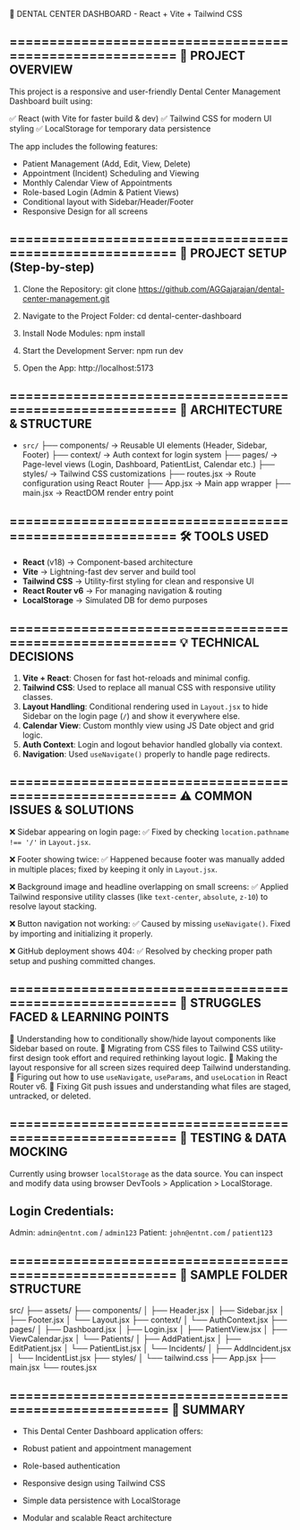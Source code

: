 🦷 DENTAL CENTER DASHBOARD - React + Vite + Tailwind CSS

========================================================
📝 PROJECT OVERVIEW
--------------------------------------------------------
This project is a responsive and user-friendly Dental Center Management Dashboard built using:

✅ React (with Vite for faster build & dev)
✅ Tailwind CSS for modern UI styling
✅ LocalStorage for temporary data persistence

The app includes the following features:

- Patient Management (Add, Edit, View, Delete)
- Appointment (Incident) Scheduling and Viewing
- Monthly Calendar View of Appointments
- Role-based Login (Admin & Patient Views)
- Conditional layout with Sidebar/Header/Footer
- Responsive Design for all screens

========================================================
📁 PROJECT SETUP (Step-by-step)
--------------------------------------------------------

1. Clone the Repository:
   git clone https://github.com/AGGajarajan/dental-center-management.git

2. Navigate to the Project Folder:
   cd dental-center-dashboard

3. Install Node Modules:
   npm install

4. Start the Development Server:
   npm run dev

5. Open the App:
   http://localhost:5173

========================================================
🧠 ARCHITECTURE & STRUCTURE
--------------------------------------------------------

- `src/`
  ├── components/        → Reusable UI elements (Header, Sidebar, Footer)
  ├── context/           → Auth context for login system
  ├── pages/             → Page-level views (Login, Dashboard, PatientList, Calendar etc.)
  ├── styles/            → Tailwind CSS customizations
  ├── routes.jsx         → Route configuration using React Router
  ├── App.jsx            → Main app wrapper
  ├── main.jsx           → ReactDOM render entry point

========================================================
🛠 TOOLS USED
--------------------------------------------------------

- **React** (v18) → Component-based architecture
- **Vite** → Lightning-fast dev server and build tool
- **Tailwind CSS** → Utility-first styling for clean and responsive UI
- **React Router v6** → For managing navigation & routing
- **LocalStorage** → Simulated DB for demo purposes

========================================================
💡 TECHNICAL DECISIONS
--------------------------------------------------------

1. **Vite + React**: Chosen for fast hot-reloads and minimal config.
2. **Tailwind CSS**: Used to replace all manual CSS with responsive utility classes.
3. **Layout Handling**: Conditional rendering used in `Layout.jsx` to hide Sidebar on the login page (`/`) and show it everywhere else.
4. **Calendar View**: Custom monthly view using JS Date object and grid logic.
5. **Auth Context**: Login and logout behavior handled globally via context.
6. **Navigation**: Used `useNavigate()` properly to handle page redirects.

========================================================
⚠️ COMMON ISSUES & SOLUTIONS
--------------------------------------------------------

❌ Sidebar appearing on login page:
✅ Fixed by checking `location.pathname !== '/'` in `Layout.jsx`.

❌ Footer showing twice:
✅ Happened because footer was manually added in multiple places; fixed by keeping it only in `Layout.jsx`.

❌ Background image and headline overlapping on small screens:
✅ Applied Tailwind responsive utility classes (like `text-center`, `absolute`, `z-10`) to resolve layout stacking.

❌ Button navigation not working:
✅ Caused by missing `useNavigate()`. Fixed by importing and initializing it properly.

❌ GitHub deployment shows 404:
✅ Resolved by checking proper path setup and pushing committed changes.

========================================================
📌 STRUGGLES FACED & LEARNING POINTS
--------------------------------------------------------

🔸 Understanding how to conditionally show/hide layout components like Sidebar based on route.
🔸 Migrating from CSS files to Tailwind CSS utility-first design took effort and required rethinking layout logic.
🔸 Making the layout responsive for all screen sizes required deep Tailwind understanding.
🔸 Figuring out how to use `useNavigate`, `useParams`, and `useLocation` in React Router v6.
🔸 Fixing Git push issues and understanding what files are staged, untracked, or deleted.

========================================================
🧪 TESTING & DATA MOCKING
--------------------------------------------------------

Currently using browser `localStorage` as the data source.
You can inspect and modify data using browser DevTools > Application > LocalStorage.

Login Credentials:
------------------
Admin: `admin@entnt.com` / `admin123`
Patient: `john@entnt.com` / `patient123`

========================================================
📁 SAMPLE FOLDER STRUCTURE
--------------------------------------------------------

src/
├── assets/
├── components/
│   ├── Header.jsx
│   ├── Sidebar.jsx
│   ├── Footer.jsx
│   └── Layout.jsx
├── context/
│   └── AuthContext.jsx
├── pages/
│   ├── Dashboard.jsx
│   ├── Login.jsx
│   ├── PatientView.jsx
│   ├── ViewCalendar.jsx
│   └── Patients/
│       ├── AddPatient.jsx
│       ├── EditPatient.jsx
│       └── PatientList.jsx
│   └── Incidents/
│       ├── AddIncident.jsx
│       └── IncidentList.jsx
├── styles/
│   └── tailwind.css
├── App.jsx
├── main.jsx
└── routes.jsx

=======================================================
🏁 SUMMARY
--------------------------------------------------------
- This Dental Center Dashboard application offers:

- Robust patient and appointment management

- Role-based authentication

- Responsive design using Tailwind CSS

- Simple data persistence with LocalStorage

- Modular and scalable React architecture

